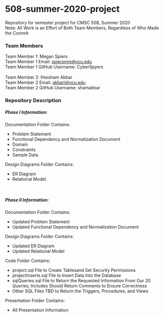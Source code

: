 # 508-summer-2020-project
Repository for semester project for CMSC 508, Summer 2020 <br/>
Note: All Work is an Effort of Both Team Members, Regardless of Who Made the Commit

### Team Members ###
Team Member 1: Megan Spiers <br/>
Team Member 1 Email: spiersmm@vcu.edu <br/>
Team Member 1 GitHub Username: CyberSpyers <br/>
<br/>
Team Member 2: Ihtesham Akbar <br/>
Team Member 2 Email: akbari@vcu.edu <br/>
Team Member 2 GitHub Username: shamakbar <br/>


### Repository Description ###
##### Phase I Information: #####
Documentation Folder Contains: <br/>
- Problem Statement <br/>
- Functional Dependency and Normalization Document <br/>
- Domain <br/>
- Constraints <br/>
- Sample Data. <br/>

Design Diagrams Folder Contains:
- ER Diagram <br/>
- Relational Model. <br/>

<br/>

##### Phase II Information: #####
Documentation Folder Contains: <br/>
- Updated Problem Statement <br/>
- Updated Functional Dependency and Normalization Document <br/>

Design Diagrams Folder Contains: <br/>
- Updated ER Diagram <br/>
- Updated Relational Model <br/>

Code Folder Contains: <br/>
- project.sql File to Create Tablesand Set Security Permissions <br/>
- projectInserts.sql File to Insert Data Into the Database <br/>
- sqlQueries.sql File to Return the Requested Information From Our 20 Queries; Includes Should Return Comments to Ensure Correctness <br/>
- Other SQL Files TBD to Return the Triggers, Procedures, and Views <br/>

Presentation Folder Contains: <br/>
- All Presentation Information <br/>
